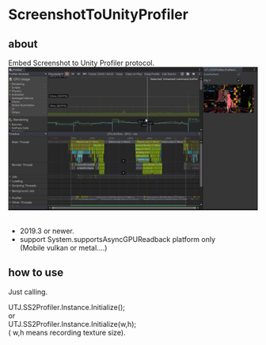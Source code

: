 # ScreenshotToUnityProfiler

## about
Embed Screenshot to Unity Profiler protocol.<br />
![ScreenshotToUnityProfiler](Documentation~/image.gif "ScreenshotToUnityProfiler")

##
- 2019.3 or newer.<br />
- support System.supportsAsyncGPUReadback platform only<br />
  (Mobile vulkan or metal....)



## how to use
Just calling.

UTJ.SS2Profiler.Instance.Initialize(); <br />
or <br />
UTJ.SS2Profiler.Instance.Initialize(w,h);<br />
( w,h means recording texture size).
